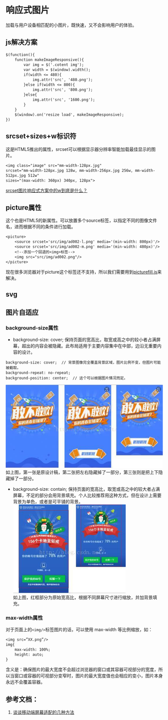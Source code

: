 # 响应式图片
加载与用户设备相匹配的小图片，既快速，又不会影响用户的体验。

## js解决方案
```
$(function(){
    function makeImageResponsive(){
        var img = $('.cotent img');
        var width = $(window).width();
        if(width <= 480){
            img.attr('src', '480.png');
        }else if(width <= 800){
            img.attr('src', '800.png');
        }else{
            img.attr('src', '1600.png');
        }
    }
    $(window).on('resize load', makeImageResponsive);
})
```

## srcset+sizes+w标识符  
这是HTML5推出的属性，srcset可以根据显示器分辨率智能加载最佳显示的图片。
```
<img class="image" src="mm-width-128px.jpg" 
srcset="mm-width-128px.jpg 128w, mm-width-256px.jpg 256w, mm-width-512px.jpg 512w" 
sizes="(max-width: 360px) 340px, 128px">
```
[srcset图片响应式方案中的w到底是什么？](https://www.jianshu.com/p/a99f90ef835f)

## picture属性  
这个也是HTML5的新属性。可以放置多个source标签，以指定不同的图像文件名，进而根据不同的条件进行加载。
```
<picture>
    <source srcset='src/img/ad002-l.png' media='(min-width: 800px)'/>
    <source srcset='src/img/ad002-m.png' media='(min-width: 480px)'/>
    <!--添加一个回退的<img>标签-->
    <img src="src/img/ad002.png"/>
</picture>
```
现在很多浏览器对于picture这个标签还不支持，所以我们需要用到[picturefill.js](http://scottjehl.github.io/picturefill/)来解决。

## svg

## 图片自适应  
### background-size属性
- background-size: cover; 保持页面的宽高比，取宽或高之中的较小者占满屏幕，超出的内容会被隐藏。此布局适用于主要内容集中在中部，边沿无重要内容的设计。
```
background-size: cover;  // 背景图像完全覆盖背景区域，图片比例不变，但图片可能被截取。
background-repeat: no-repeat;
background-position: center;  // 这个可以根据图片情况而定。
```
![cover布局](../../images/responsive_cover.jpg)  
如上图，第一张是原设计稿，第二张把左右隐藏掉了一部分，第三张则是把上下隐藏掉了一部分。

- background-size: contain; 保持页面的宽高比，取宽或高之中的较大者占满屏幕，不足的部分会用背景填充。个人比较推荐用这种方式，但在设计上需要背景为单色，或者是可平铺的背景。
![cover布局](../../images/responsive_contain.jpg)  
如上图，红框部分为原始宽高比，根据不同屏幕尺寸进行缩放，并加背景填充。

### max-width属性
对于页面上的```<img/>```标签图片的话，可以使用 max-width 等比例缩放，如：
```
<img src=”XX.png”/>
img{ 
    max-width: 100%; 
    height: auto; 
}
```
含义是：确保图片的最大宽度不会超过浏览器的窗口或其容器可视部分的宽度，所以当窗口或容器的可视部分变窄时，图片的最大宽度值也会相应的变小，图片本身永远不会覆盖容器。

## 参考文档：
1. [谈谈移动端屏幕适配的几种方法](https://segmentfault.com/a/1190000006848262)

